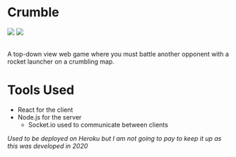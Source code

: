 # Crumble

<div align="left">
  <img src="https://img.shields.io/badge/language-TypeScript-yellow">
  <img src="https://img.shields.io/badge/developer-Connell Reffo-red">
 </div>

 <br />

A top-down view web game where you must battle another opponent with a rocket launcher on a crumbling map.

# Tools Used
 - React for the client
 - Node.js for the server
   - Socket.io used to communicate between clients

*Used to be deployed on Heroku but I am not going to pay to keep it up as this was developed in 2020*
